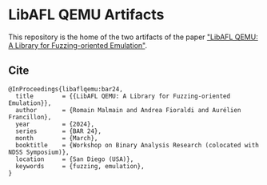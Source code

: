# LibAFL QEMU Artifacts

This repository is the home of the two artifacts of the paper ["LibAFL QEMU: A Library for Fuzzing-oriented Emulation"](https://s3.eurecom.fr/docs/bar24_malmain.pdf).

## Cite

```
@InProceedings{libaflqemu:bar24,
  title        = {{LibAFL QEMU: A Library for Fuzzing-oriented Emulation}},
  author       = {Romain Malmain and Andrea Fioraldi and Aurélien Francillon},
  year         = {2024},
  series       = {BAR 24},
  month        = {March},
  booktitle    = {Workshop on Binary Analysis Research (colocated with NDSS Symposium)},
  location     = {San Diego (USA)},
  keywords     = {fuzzing, emulation},
}
```
